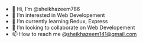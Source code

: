 - 👋 Hi, I’m @sheikhazeem786
- 👀 I’m interested in Web Developement
- 🌱 I’m currently learning Redux, Express
- 💞️ I’m looking to collaborate on Web Developement
- 📫 How to reach me @sheikhazeem141@gmail.com

<!---
sheikhazeem786/sheikhazeem786 is a ✨ special ✨ repository because its `README.md` (this file) appears on your GitHub profile.
You can click the Preview link to take a look at your changes.
--->
